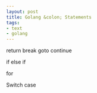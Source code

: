 ```yaml
---
layout: post
title: Golang &colon; Statements
tags:
- text
- golang
---
```


return
break
goto
continue


if 
else if

for


Switch case